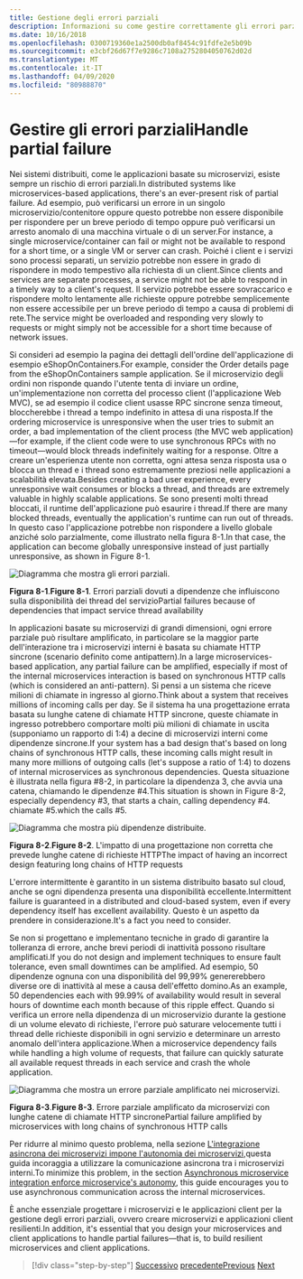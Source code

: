 ```yaml
---
title: Gestione degli errori parziali
description: Informazioni su come gestire correttamente gli errori parziali. Un microservizio potrebbe non essere completamente funzionale, ma essere comunque in grado di eseguire operazioni utili.
ms.date: 10/16/2018
ms.openlocfilehash: 0300719360e1a2500db0af8454c91fdfe2e5b09b
ms.sourcegitcommit: e3cbf26d67f7e9286c7108a2752804050762d02d
ms.translationtype: MT
ms.contentlocale: it-IT
ms.lasthandoff: 04/09/2020
ms.locfileid: "80988870"
---
```

# <a name="handle-partial-failure"></a><span data-ttu-id="58be9-104">Gestire gli errori parziali</span><span class="sxs-lookup"><span data-stu-id="58be9-104">Handle partial failure</span></span>

<span data-ttu-id="58be9-105">Nei sistemi distribuiti, come le applicazioni basate su microservizi, esiste sempre un rischio di errori parziali.</span><span class="sxs-lookup"><span data-stu-id="58be9-105">In distributed systems like microservices-based applications, there's an ever-present risk of partial failure.</span></span> <span data-ttu-id="58be9-106">Ad esempio, può verificarsi un errore in un singolo microservizio/contenitore oppure questo potrebbe non essere disponibile per rispondere per un breve periodo di tempo oppure può verificarsi un arresto anomalo di una macchina virtuale o di un server.</span><span class="sxs-lookup"><span data-stu-id="58be9-106">For instance, a single microservice/container can fail or might not be available to respond for a short time, or a single VM or server can crash.</span></span> <span data-ttu-id="58be9-107">Poiché i client e i servizi sono processi separati, un servizio potrebbe non essere in grado di rispondere in modo tempestivo alla richiesta di un client.</span><span class="sxs-lookup"><span data-stu-id="58be9-107">Since clients and services are separate processes, a service might not be able to respond in a timely way to a client's request.</span></span> <span data-ttu-id="58be9-108">Il servizio potrebbe essere sovraccarico e rispondere molto lentamente alle richieste oppure potrebbe semplicemente non essere accessibile per un breve periodo di tempo a causa di problemi di rete.</span><span class="sxs-lookup"><span data-stu-id="58be9-108">The service might be overloaded and responding very slowly to requests or might simply not be accessible for a short time because of network issues.</span></span>

<span data-ttu-id="58be9-109">Si consideri ad esempio la pagina dei dettagli dell'ordine dell'applicazione di esempio eShopOnContainers.</span><span class="sxs-lookup"><span data-stu-id="58be9-109">For example, consider the Order details page from the eShopOnContainers sample application.</span></span> <span data-ttu-id="58be9-110">Se il microservizio degli ordini non risponde quando l'utente tenta di inviare un ordine, un'implementazione non corretta del processo client (l'applicazione Web MVC), se ad esempio il codice client usasse RPC sincrone senza timeout, bloccherebbe i thread a tempo indefinito in attesa di una risposta.</span><span class="sxs-lookup"><span data-stu-id="58be9-110">If the ordering microservice is unresponsive when the user tries to submit an order, a bad implementation of the client process (the MVC web application)—for example, if the client code were to use synchronous RPCs with no timeout—would block threads indefinitely waiting for a response.</span></span> <span data-ttu-id="58be9-111">Oltre a creare un'esperienza utente non corretta, ogni attesa senza risposta usa o blocca un thread e i thread sono estremamente preziosi nelle applicazioni a scalabilità elevata.</span><span class="sxs-lookup"><span data-stu-id="58be9-111">Besides creating a bad user experience, every unresponsive wait consumes or blocks a thread, and threads are extremely valuable in highly scalable applications.</span></span> <span data-ttu-id="58be9-112">Se sono presenti molti thread bloccati, il runtime dell'applicazione può esaurire i thread.</span><span class="sxs-lookup"><span data-stu-id="58be9-112">If there are many blocked threads, eventually the application's runtime can run out of threads.</span></span> <span data-ttu-id="58be9-113">In questo caso l'applicazione potrebbe non rispondere a livello globale anziché solo parzialmente, come illustrato nella figura 8-1.</span><span class="sxs-lookup"><span data-stu-id="58be9-113">In that case, the application can become globally unresponsive instead of just partially unresponsive, as shown in Figure 8-1.</span></span>

![Diagramma che mostra gli errori parziali.](./media/handle-partial-failure/partial-failures-diagram.png)

<span data-ttu-id="58be9-115">**Figura 8-1**.</span><span class="sxs-lookup"><span data-stu-id="58be9-115">**Figure 8-1**.</span></span> <span data-ttu-id="58be9-116">Errori parziali dovuti a dipendenze che influiscono sulla disponibilità dei thread del servizio</span><span class="sxs-lookup"><span data-stu-id="58be9-116">Partial failures because of dependencies that impact service thread availability</span></span>

<span data-ttu-id="58be9-117">In applicazioni basate su microservizi di grandi dimensioni, ogni errore parziale può risultare amplificato, in particolare se la maggior parte dell'interazione tra i microservizi interni è basata su chiamate HTTP sincrone (scenario definito come antipattern).</span><span class="sxs-lookup"><span data-stu-id="58be9-117">In a large microservices-based application, any partial failure can be amplified, especially if most of the internal microservices interaction is based on synchronous HTTP calls (which is considered an anti-pattern).</span></span> <span data-ttu-id="58be9-118">Si pensi a un sistema che riceve milioni di chiamate in ingresso al giorno.</span><span class="sxs-lookup"><span data-stu-id="58be9-118">Think about a system that receives millions of incoming calls per day.</span></span> <span data-ttu-id="58be9-119">Se il sistema ha una progettazione errata basata su lunghe catene di chiamate HTTP sincrone, queste chiamate in ingresso potrebbero comportare molti più milioni di chiamate in uscita (supponiamo un rapporto di 1:4) a decine di microservizi interni come dipendenze sincrone.</span><span class="sxs-lookup"><span data-stu-id="58be9-119">If your system has a bad design that's based on long chains of synchronous HTTP calls, these incoming calls might result in many more millions of outgoing calls (let's suppose a ratio of 1:4) to dozens of internal microservices as synchronous dependencies.</span></span> <span data-ttu-id="58be9-120">Questa situazione è illustrata nella figura \#8-2, in particolare la dipendenza 3, che avvia una catena, chiamando le dipendenze #4.</span><span class="sxs-lookup"><span data-stu-id="58be9-120">This situation is shown in Figure 8-2, especially dependency \#3, that starts a chain, calling dependency #4.</span></span> <span data-ttu-id="58be9-121">chiamate #5.</span><span class="sxs-lookup"><span data-stu-id="58be9-121">which the calls #5.</span></span>

![Diagramma che mostra più dipendenze distribuite.](./media/handle-partial-failure/multiple-distributed-dependencies.png)

<span data-ttu-id="58be9-123">**Figura 8-2**.</span><span class="sxs-lookup"><span data-stu-id="58be9-123">**Figure 8-2**.</span></span> <span data-ttu-id="58be9-124">L'impatto di una progettazione non corretta che prevede lunghe catene di richieste HTTP</span><span class="sxs-lookup"><span data-stu-id="58be9-124">The impact of having an incorrect design featuring long chains of HTTP requests</span></span>

<span data-ttu-id="58be9-125">L'errore intermittente è garantito in un sistema distribuito basato sul cloud, anche se ogni dipendenza presenta una disponibilità eccellente.</span><span class="sxs-lookup"><span data-stu-id="58be9-125">Intermittent failure is guaranteed in a distributed and cloud-based system, even if every dependency itself has excellent availability.</span></span> <span data-ttu-id="58be9-126">Questo è un aspetto da prendere in considerazione.</span><span class="sxs-lookup"><span data-stu-id="58be9-126">It's a fact you need to consider.</span></span>

<span data-ttu-id="58be9-127">Se non si progettano e implementano tecniche in grado di garantire la tolleranza di errore, anche brevi periodi di inattività possono risultare amplificati.</span><span class="sxs-lookup"><span data-stu-id="58be9-127">If you do not design and implement techniques to ensure fault tolerance, even small downtimes can be amplified.</span></span> <span data-ttu-id="58be9-128">Ad esempio, 50 dipendenze ognuna con una disponibilità del 99,99% genererebbero diverse ore di inattività al mese a causa dell'effetto domino.</span><span class="sxs-lookup"><span data-stu-id="58be9-128">As an example, 50 dependencies each with 99.99% of availability would result in several hours of downtime each month because of this ripple effect.</span></span> <span data-ttu-id="58be9-129">Quando si verifica un errore nella dipendenza di un microservizio durante la gestione di un volume elevato di richieste, l'errore può saturare velocemente tutti i thread delle richieste disponibili in ogni servizio e determinare un arresto anomalo dell'intera applicazione.</span><span class="sxs-lookup"><span data-stu-id="58be9-129">When a microservice dependency fails while handling a high volume of requests, that failure can quickly saturate all available request threads in each service and crash the whole application.</span></span>

![Diagramma che mostra un errore parziale amplificato nei microservizi.](./media/handle-partial-failure/partial-failure-amplified-microservices.png)

<span data-ttu-id="58be9-131">**Figura 8-3**.</span><span class="sxs-lookup"><span data-stu-id="58be9-131">**Figure 8-3**.</span></span> <span data-ttu-id="58be9-132">Errore parziale amplificato da microservizi con lunghe catene di chiamate HTTP sincrone</span><span class="sxs-lookup"><span data-stu-id="58be9-132">Partial failure amplified by microservices with long chains of synchronous HTTP calls</span></span>

<span data-ttu-id="58be9-133">Per ridurre al minimo questo problema, nella sezione [L'integrazione asincrona dei microservizi impone l'autonomia dei microservizi,](../architect-microservice-container-applications/communication-in-microservice-architecture.md#asynchronous-microservice-integration-enforces-microservices-autonomy)questa guida incoraggia a utilizzare la comunicazione asincrona tra i microservizi interni.</span><span class="sxs-lookup"><span data-stu-id="58be9-133">To minimize this problem, in the section [Asynchronous microservice integration enforce microservice's autonomy](../architect-microservice-container-applications/communication-in-microservice-architecture.md#asynchronous-microservice-integration-enforces-microservices-autonomy), this guide encourages you to use asynchronous communication across the internal microservices.</span></span>

<span data-ttu-id="58be9-134">È anche essenziale progettare i microservizi e le applicazioni client per la gestione degli errori parziali, ovvero creare microservizi e applicazioni client resilienti.</span><span class="sxs-lookup"><span data-stu-id="58be9-134">In addition, it's essential that you design your microservices and client applications to handle partial failures—that is, to build resilient microservices and client applications.</span></span>

>[!div class="step-by-step"]
><span data-ttu-id="58be9-135">[Successivo](index.md)
>[precedente](partial-failure-strategies.md)</span><span class="sxs-lookup"><span data-stu-id="58be9-135">[Previous](index.md)
[Next](partial-failure-strategies.md)</span></span>
